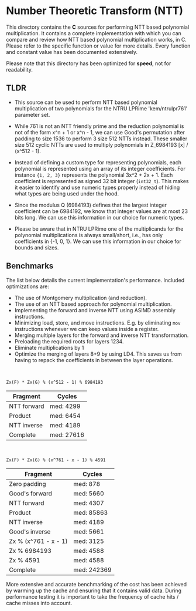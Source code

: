 
# Number Theoretic Transform (NTT)

This directory contains the **C** sources for performing NTT based polynomial
multiplication. It contains a complete implementation with which you can compare
and review how NTT based polynomial multiplication works, in C. Please refer to
the specific function or value for more details. Every function and constant
value has been documented extensively.

Please note that this directory has been optimized for **speed**, not for
readability.

## TLDR

* This source can be used to perform NTT based polynomial multiplication of two
polynomials for the NTRU LPRime 'kem/ntrulpr761' parameter set.

* While 761 is not an NTT friendly prime and the reduction polynomial is not of
the form x^n + 1 or x^n - 1, we can use Good's permutation after padding to size
1536 to perform 3 size 512 NTTs instead.  These smaller size 512 cyclic NTTs are
used to multiply polynomials in Z_6984193 [x] / (x^512 - 1).

* Instead of defining a custom type for representing polynomials, each
polynomial is represented using an array of its integer coefficients. For
instance `{1, 2, 3}` represents the polynomial 3x^2 + 2x + 1. Each coefficient
is represented as signed 32 bit integer (`int32_t`). This makes it easier to
identify and use numeric types properly instead of hiding what types are being
used under the hood.

* Since the modulus Q (6984193) defines that the largest integer coefficient can
be 6984192, we know that integer values are at most 23 bits long. We can use
this information in our choice for numeric types.

* Please be aware that in NTRU LPRime one of the multiplicands for the
polynomial multiplications is always small/short, i.e., has only coefficients in
{-1, 0, 1}. We can use this information in our choice for bounds and sizes.

## Benchmarks

The list below details the current implementation's performance. Included
optimizations are:

* The use of Montgomery multiplication (and reduction).
* The use of an NTT based approach for polynomial multiplication.
* Implementing the forward and inverse NTT using ASIMD assembly instructions.
* Minimizing load, store, and move instructions. E.g. by eliminating `mov`
  instructions whenever we can keep values inside a register.
* Merging multiple layers for the forward and inverse NTT transformation.
* Preloading the required roots for layers 1234.
* Eliminate multiplications by 1
* Optimize the merging of layers 8+9 by using LD4. This saves us from
  having to repack the coefficients in between the layer operations.

<br>

`Zx(F) * Zx(G) % (x^512 - 1) % 6984193`

| Fragment             | Cycles         |
| --------             | ------         |
| NTT forward          | med: 4299      |
| Product              | med: 6454      |
| NTT inverse          | med: 4189      |
| Complete             | med: 27616     |

<br>

`Zx(F) * Zx(G) % (x^761 - x - 1) % 4591`

| Fragment             | Cycles         |
| --------             | ------         |
| Zero padding         | med: 878       |
| Good's forward       | med: 5660      |
| NTT forward          | med: 4307      |
| Product              | med: 85863     |
| NTT inverse          | med: 4189      |
| Good's inverse       | med: 5661      |
| Zx % (x^761 - x - 1) | med: 3125      |
| Zx % 6984193         | med: 4588      |
| Zx % 4591            | med: 4588      |
| Complete             | med: 242369    |

More extensive and accurate benchmarking of the cost has been achieved by
warming up the cache and ensuring that it contains valid data. During
performance testing it is important to take the frequency of cache hits / cache
misses into account.
